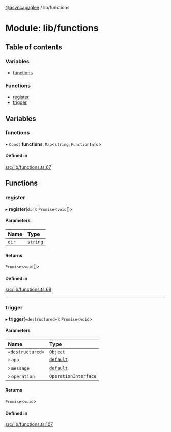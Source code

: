 [@asyncapi/glee](../README.md) / lib/functions

# Module: lib/functions

## Table of contents

### Variables

- [functions](lib_functions.md#functions)

### Functions

- [register](lib_functions.md#register)
- [trigger](lib_functions.md#trigger)

## Variables

### functions

• `Const` **functions**: `Map`<`string`, `FunctionInfo`\>

#### Defined in

[src/lib/functions.ts:67](https://github.com/asyncapi/glee/blob/6846fdf/src/lib/functions.ts#L67)

## Functions

### register

▸ **register**(`dir`): `Promise`<`void`[]\>

#### Parameters

| Name | Type |
| :------ | :------ |
| `dir` | `string` |

#### Returns

`Promise`<`void`[]\>

#### Defined in

[src/lib/functions.ts:69](https://github.com/asyncapi/glee/blob/6846fdf/src/lib/functions.ts#L69)

___

### trigger

▸ **trigger**(`«destructured»`): `Promise`<`void`\>

#### Parameters

| Name | Type |
| :------ | :------ |
| `«destructured»` | `Object` |
| › `app` | [`default`](../classes/lib_glee.default.md) |
| › `message` | [`default`](../classes/lib_message.default.md) |
| › `operation` | `OperationInterface` |

#### Returns

`Promise`<`void`\>

#### Defined in

[src/lib/functions.ts:107](https://github.com/asyncapi/glee/blob/6846fdf/src/lib/functions.ts#L107)
